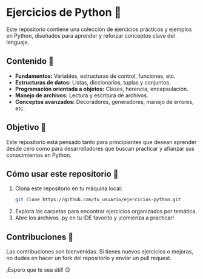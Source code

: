 # Ejercicios de Python 🐍  
Este repositorio contiene una colección de ejercicios prácticos y ejemplos en Python, diseñados para aprender y reforzar conceptos clave del lenguaje.  

## Contenido 📂  
- **Fundamentos:** Variables, estructuras de control, funciones, etc.  
- **Estructuras de datos:** Listas, diccionarios, tuplas y conjuntos.  
- **Programación orientada a objetos:** Clases, herencia, encapsulación.  
- **Manejo de archivos:** Lectura y escritura de archivos.  
- **Conceptos avanzados:** Decoradores, generadores, manejo de errores, etc.  

## Objetivo 🎯  
Este repositorio está pensado tanto para principiantes que desean aprender desde cero como para desarrolladores que buscan practicar y afianzar sus conocimientos en Python.  

## Cómo usar este repositorio 🚀  
1. Clona este repositorio en tu máquina local:  
   ```bash
   git clone https://github.com/tu_usuario/ejercicios-python.git
2. Explora las carpetas para encontrar ejercicios organizados por temática.
3. Abre los archivos .py en tu IDE favorito y ¡comienza a practicar!

## Contribuciones 🤝
Las contribuciones son bienvenidas. Si tienes nuevos ejercicios o mejoras, no dudes en hacer un fork del repositorio y enviar un pull request.

¡Espero que te sea útil! 😊
